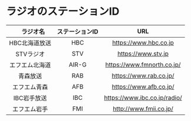 # ラジオのステーションID

|　ラジオ名 | ステーションID |          URL          |
|  :--:    |    :--:       |         :--:          |
|HBC北海道放送| HBC         | https://www.hbc.co.jp |
|STVラジオ |    STV         | https://www.stv.jp    |
|エフエム北海道|  AIR-G      | https://www.fmnorth.co.jp/ |
| 青森放送 |     RAB        | https://www.rab.co.jp/ |
| エフエム青森 |     AFB    | https://www.afb.co.jp/ |
| IBC岩手放送 |    IBC     | https://www.ibc.co.jp/radio/ |
| エフエム岩手 |    FMI     | http://www.fmii.co.jp/ |
